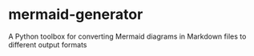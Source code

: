 # mermaid-generator
A Python toolbox for converting Mermaid diagrams in Markdown files to different output formats
